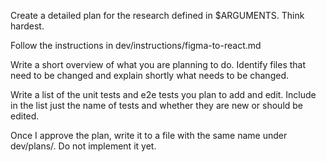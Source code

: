Create a detailed plan for the research defined in $ARGUMENTS. Think hardest.

Follow the instructions in dev/instructions/figma-to-react.md

Write a short overview of what you are planning to do.
Identify files that need to be changed and explain shortly what needs to be changed.

Write a list of the unit tests and e2e tests you plan to add and edit.
Include in the list just the name of tests and whether they are new or should be edited.

Once I approve the plan, write it to a file with the same name under dev/plans/.
Do not implement it yet.
